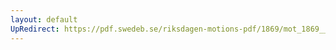 ```yaml
---
layout: default
UpRedirect: https://pdf.swedeb.se/riksdagen-motions-pdf/1869/mot_1869__ak__00076/mot_1869__ak__00076_003.pdf
---
```

